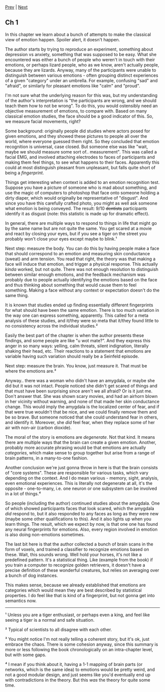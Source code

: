 
[Prev](intro.md) | [Next](ch2-emotions-constructed.md)

## Ch 1


In this chapter we learn about a bunch of attempts to make the classical view of emotion
happen. Spoiler alert, it doesn't happen. 

The author starts by trying to reproduce an experiment, something about depression vs
anxiety, something that was supposed to be easy. What she encountered was either a bunch
of people who weren't in touch with their emotions, or perhaps lizard people, who as we
know, aren't actually people, because they are lizards. Anyway, many of the participants
were unable to distinguish between various emotions - often grouping distinct
experiences of a given "category" under an umbrella. For example, confusing "sad" and
"afraid", or similarly for pleasant emotions like "calm" and "proud". 

I'm not sure what the underlying reason for this was, but my understanding of the
author's interpretation is "the participants are wrong, and we should teach them how to
not be wrong". To do this, you would ostensibly need an objective measurement of
emotions, to compare with. Based on many classical emotion studies, the face should be a
good indicator of this. So, we measure facial movements, right?

Some background: originally people did studies where actors posed for given emotions,
and they showed these pictures to people all over the world, where everyone guessed them
right. So they concluded that emotion recognition is universal, case closed. But someone
else was like "wait, maybe we should measure some sort of.. measurement". This was
called a facial EMG, and involved attaching electrodes to faces of participants and
making them feel things, to see what happens to their faces. Apparently this could at
most distinguish pleasant from unpleasant, but falls quite short of being a *fingerprint*.

Things get interesting when context is added to an emotion recognition test. Suppose you
have a picture of someone who is mad about something, and use the magic of computers to
photoshop that face onto someone holding a dirty diaper, which would originally be
representative of "disgust". And since you have this carefully crafted photo, you might
as well ask someone what emotion is being conveyed. The result: 9/10 ~~dentists~~
participants identify it as disgust (note: this statistic is made up for dramatic
effect).

In general, there are multiple ways to respond to things in life that might go by the
same name but are not quite the same. You get scared at a movie and react by closing
your eyes, but if you see a tiger on the street you probably won't close your eyes
except maybe to blink.¹

Next step: measure the body. You can do this by having people make a face that should
correspond to an emotion and measuring skin conductance (sweat) and arm tension. You
read that right, the theory was that making a face will induce that emotion, and trigger
a physical response. This actually *kinda* worked, but not quite. There was not enough
resolution to distinguish between similar enough emotions, and the feedback mechanism
was probably due to people actually identifying the emotions based on the face and thus
thinking about something that would cause them to feel something. Making a face without
any context or expectation doesn't do the same thing.

It is known that studies ended up finding essentially different fingerprints for what
should have been the same emotion. There is too much variation in the way one can
express something, apparently. This called for a meta analysis of these studies, and
it/they were so meta that it/they found little to no consistency across the individual
studies.² 

Easily the best part of the chapter is when the author presents these findings, and some
people are like "u wot mate?". And they express this anger in so many ways: yelling, calm
threats, silent indignation, literally shaking their head, etc. Their reactions to a
statement that emotions are variable having such variation should really be a Seinfeld
episode.

Next step: measure the brain. You know, just measure it. That must be where the emotions
are.³ 

Anyway.. there was a woman who didn't have an amygdala, or maybe she did but it was not
intact. People noticed she didn't get scared of things and that must have been
surprising since aren't we all afraid? Or is it just me. Don't answer that. She was
shown scary movies, and had an airhorn blown in her vicinity without warning, and none
of that made her skin conductance change. This would imply the amygdala is the localized
center of fear, and if that were true wouldn't that be nice, and we could finally remove
them and be so brave. But someone noticed that she could understand fear in others, and
identify it. Moreover, she *did* feel fear, when they replace some of her air with
non-air (carbon dioxide).

The moral of the story is emotions are *degenerate*. Not that kind. It means there are
multiple ways that the brain can create a given emotion. Another, probably more accurate
phrasing would be that emotions are actually *categories*, which make sense to group
together but arise from a range of brain patterns, in a many-to-one fashion.

Another conclusion we're just gonna throw in here is that the brain consists of "core
systems". These are responsible for various tasks, which vary depending on the context.
And I do mean various - memory, sight, analysis, even emotional experiences. This is
literally not degenerate at all, it's the opposite - one-to-many, i.e. one neuron or one
subsystem can be involved in a lot of things.⁴

So people (including the author) continued studies about the amygdala. One of which
showed participants faces that look scared, which the amygdala *did* respond to, but
it also responded to any faces as long as they were new (maybe some other qualifications
to this). And it also lights up when you learn things. The result, which we expect by
now, is that one one has found any neural fingerprints for emotions. Also, every region
involved in emotion is also doing non-emotions sometimes. 

The last bit here is that the author collected a bunch of brain scans in the form of
voxels, and trained a classifier to recognize emotions based on these. Wait, this sounds
wrong. Well hold your horses, it's not like a predefined pattern. It's a statistical
thing. Like (example from the book) if you train a computer to recognize golden
retrievers, it doesn't have a precise definition of these wonderful creatures, but
relies on averaging over a bunch of dog instances. 

This makes sense, because we already established that emotions are categories which
would mean they are best described by statistical properties. I do feel like that is
kind of a fingerprint, but not gonna get into semantics now.

--------------------

¹ Unless you are a tiger enthusiast, or perhaps even a king, and
 feel like seeing a tiger is a normal and safe situation.

² Typical of scientists to all disagree with each other.

³ You might notice I'm not really telling a coherent story, but it's ok, just embrace
the chaos. There is some cohesion anyway, since this summary is more or less following
the book chronologically on an intra-chapter level, but with some gaps.


⁴ I mean if you think about it, having a 1-1 mapping of brain parts (or networks, which is
the same idea) to emotions would be pretty weird, and not a good modular design, and
just seems like you'd eventually end up with contradictions in the theory. But this
*was* the theory for quite some time.

